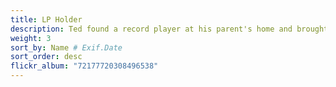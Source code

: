 ```yaml
---
title: LP Holder
description: Ted found a record player at his parent's home and brought it home. As we all started collecting LPs to play on it, we needed something to corral them. So I built an LP holder cube from walnut. With oblong through tenon joinery and an otherwise clean and simple design
weight: 3
sort_by: Name # Exif.Date
sort_order: desc
flickr_album: "72177720308496538"
---
```

